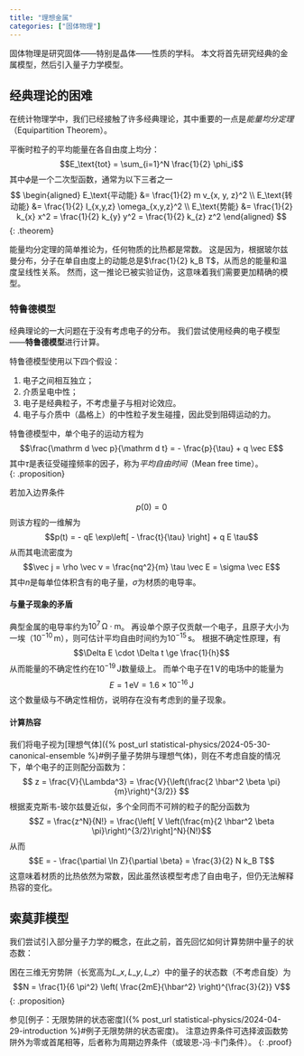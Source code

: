 ```yaml
---
title: "理想金属"
categories: ["固体物理"]
---
```


固体物理是研究固体——特别是晶体——性质的学科。
本文将首先研究经典的金属模型，然后引入量子力学模型。

## 经典理论的困难

在统计物理学中，我们已经接触了许多经典理论，其中重要的一点是*能量均分定理*（Equipartition Theorem）。

平衡时粒子的平均能量在各自由度上均分：
$$E_\text{tot} = \sum_{i=1}^N \frac{1}{2} \phi_i$$
其中$\phi$是一个二次型函数，通常为以下三者之一
$$
\begin{aligned}
E_\text{平动能} &= \frac{1}{2} m v_{x, y, z}^2 \\
E_\text{转动能} &= \frac{1}{2} I_{x,y,z} \omega_{x,y,z}^2 \\
E_\text{势能} &= \frac{1}{2} k_{x} x^2 = \frac{1}{2} k_{y} y^2 = \frac{1}{2} k_{z} z^2
\end{aligned}
$$
{: .theorem}

能量均分定理的简单推论为，任何物质的比热都是常数。
这是因为，根据玻尔兹曼分布，分子在单自由度上的动能总是$\frac{1}{2} k_B T$，从而总的能量和温度呈线性关系。
然而，这一推论已被实验证伪，这意味着我们需要更加精确的模型。

### 特鲁德模型 

经典理论的一大问题在于没有考虑电子的分布。
我们尝试使用经典的电子模型——**特鲁德模型**进行计算。

特鲁德模型使用以下四个假设：
1. 电子之间相互独立；
2. 介质呈电中性；
3. 电子是经典粒子，不考虑量子与相对论效应。
4. 电子与介质中（晶格上）的中性粒子发生碰撞，因此受到阻碍运动的力。

特鲁德模型中，单个电子的运动方程为
$$\frac{\mathrm d \vec p}{\mathrm d t} = - \frac{p}{\tau} + q \vec E$$
其中$\tau$是表征受碰撞频率的因子，称为*平均自由时间*（Mean free time）。<br/>
{: .proposition}

若加入边界条件
$$p(0) = 0$$
则该方程的一维解为
$$p(t) = - qE \exp\left[ - \frac{t}{\tau} \right] + q E \tau$$
从而其电流密度为
$$\vec j = \rho \vec v = \frac{nq^2}{m} \tau \vec E = \sigma \vec E$$
其中$n$是每单位体积含有的电子量，$\sigma$为材质的电导率。

#### 与量子现象的矛盾

典型金属的电导率约为$10^7 \,\mathrm{\Omega \cdot m}$。
再设单个原子仅贡献一个电子，且原子大小为一埃（$10^{-10} \,\text{m}$），则可估计平均自由时间约为$10^{-15} \,\text{s}$。
根据不确定性原理，有
$$\Delta E \cdot \Delta t \ge \frac{1}{h}$$
从而能量的不确定性约在$10^{-19} \, \mathrm J$数量级上。
而单个电子在$1 \,\mathrm V$的电场中的能量为
$$E = 1\,\mathrm{eV} = 1.6 \times 10^{-16} \, \mathrm J$$
这个数量级与不确定性相仿，说明存在没有考虑到的量子现象。

#### 计算热容

我们将电子视为[理想气体]({% post_url statistical-physics/2024-05-30-canonical-ensemble %}#例子量子势阱与理想气体)，则在不考虑自旋的情况下，单个电子的正则配分函数为：
$$
z = \frac{V}{\Lambda^3} = \frac{V}{\left(\frac{2 \hbar^2 \beta \pi}{m}\right)^{3/2}}
$$
根据麦克斯韦-玻尔兹曼近似，多个全同而不可辨的粒子的配分函数为
$$Z = \frac{z^N}{N!} = \frac{\left[ V \left(\frac{m}{2 \hbar^2 \beta \pi}\right)^{3/2}\right]^N}{N!}$$
从而
$$E = - \frac{\partial \ln Z}{\partial \beta} = \frac{3}{2} N k_B T$$
这意味着材质的比热依然为常数，因此虽然该模型考虑了自由电子，但仍无法解释热容的变化。

## 索莫菲模型

我们尝试引入部分量子力学的概念，在此之前，首先回忆如何计算势阱中量子的状态数：

困在三维无穷势阱（长宽高为$L\_x, L\_y, L\_z$）中的量子的状态数（不考虑自旋）为
$$N = \frac{1}{6 \pi^2} \left( \frac{2mE}{\hbar^2} \right)^{\frac{3}{2}} V$$
{: .proposition}

参见[例子：无限势阱的状态密度]({% post_url statistical-physics/2024-04-29-introduction %}#例子无限势阱的状态密度)。
注意边界条件可选择波函数势阱外为零或首尾相等，后者称为周期边界条件（或玻恩-冯·卡门条件）。
{: .proof}
